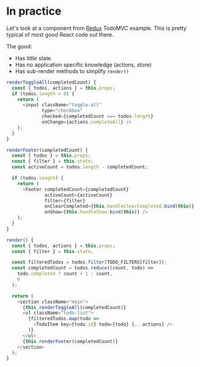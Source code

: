 # In practice

Let's look at a component from [Redux](https://github.com/rackt/redux) TodoMVC example. This is pretty typical of most good React code out there.

The good:

* Has _little_ state
* Has no application specific knowledge (actions, store)
* Has sub-render methods to simplify `render()`

```js
renderToggleAll(completedCount) {
  const { todos, actions } = this.props;
  if (todos.length > 0) {
    return (
      <input className="toggle-all"
             type="checkbox"
             checked={completedCount === todos.length}
             onChange={actions.completeAll} />
    );
  }
}
```

```js
renderFooter(completedCount) {
  const { todos } = this.props;
  const { filter } = this.state;
  const activeCount = todos.length - completedCount;

  if (todos.length) {
    return (
      <Footer completedCount={completedCount}
              activeCount={activeCount}
              filter={filter}
              onClearCompleted={this.handleClearCompleted.bind(this)}
              onShow={this.handleShow.bind(this)} />
    );
  }
}
```

```js
render() {
  const { todos, actions } = this.props;
  const { filter } = this.state;

  const filteredTodos = todos.filter(TODO_FILTERS[filter]);
  const completedCount = todos.reduce((count, todo) =>
    todo.completed ? count + 1 : count,
    0
  );

  return (
    <section className="main">
      {this.renderToggleAll(completedCount)}
      <ul className="todo-list">
        {filteredTodos.map(todo =>
          <TodoItem key={todo.id} todo={todo} {...actions} />
        )}
      </ul>
      {this.renderFooter(completedCount)}
    </section>
  );
}
```
